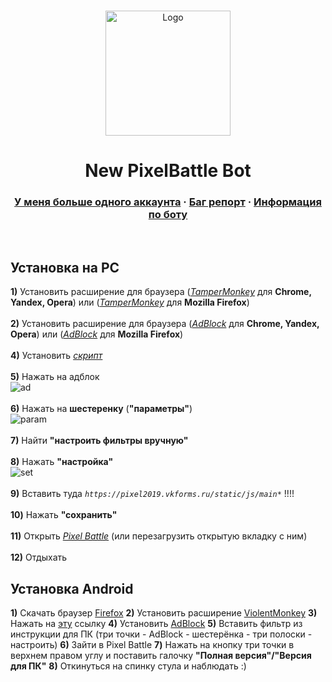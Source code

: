 <br />
<p align="center">
    <a href="https://t.me/joinchat/FrQ5XkjDq4uUxcOYskHGXg">
    <img src="https://gistcdn.githack.com/dvachevskaya/4dc06d33f3ba58dd60fe05b90f2a787c/raw/4f8fa5e7cb03e888f1ffb9b4568a43979681d8ae/3rdc.svg" alt="Logo" width="200" height="200">
</a>

<h1 align="center">New PixelBattle Bot</h1>
    <h3 align="center">
        <a href="https://t.me/joinchat/FrQ5XkjDq4uUxcOYskHGXg">У меня больше одного аккаунта</a>
        ·
        <a href="https://t.me/joinchat/FrQ5XkjDq4uUxcOYskHGXg">Баг репорт</a>
        ·
        <a href="https://t.me/joinchat/FrQ5XkjDq4uUxcOYskHGXg">Информация по боту</a>
    </h3>
</p>
    <br />


## Установка на PC
**1)** Установить расширение для браузера ([*TamperMonkey*](https://chrome.google.com/webstore/detail/tampermonkey/dhdgffkkebhmkfjojejmpbldmpobfkfo) для **Chrome, Yandex, Opera**) или ([*TamperMonkey*](https://addons.mozilla.org/ru/firefox/addon/tampermonkey) для **Mozilla Firefox**)
<br />
<br />
**2)** Установить расширение для браузера ([*AdBlock*](https://chrome.google.com/webstore/detail/adblock/gighmmpiobklfepjocnamgkkbiglidom/related?hl=ru) для **Chrome, Yandex, Opera**) или ([*AdBlock*](https://addons.mozilla.org/ru/firefox/addon/adblock-for-firefox) для **Mozilla Firefox**)
<br />
<br />
**4)** Установить [*скрипт*](https://github.com/JesferMonkaS/newpixelbot/raw/master/bot.user.js)
<br />
<br />
**5)** Нажать на адблок
<br />
![ad](https://i.imgur.com/nOV2MS6.png)
<br />
<br />
**6)** Нажать на **шестеренку** (**"параметры"**)
<br />
![param](https://i.imgur.com/crTOOEF.png)
<br />
<br />
**7)** Найти **"настроить фильтры вручную"**
<br />
<br />
**8)** Нажать **"настройка"**
<br />
![set](https://i.imgur.com/IvANl4u.png)
<br />
<br />
**9)** Вставить туда *`https://pixel2019.vkforms.ru/static/js/main*`* !!!!
<br />
<br />
**10)** Нажать **"сохранить"**
<br />
<br />
**11)** Открыть [*Pixel Battle*](https://vk.com/pixelbattle) (или перезагрузить открытую вкладку с ним)
<br />
<br />
**12)** Отдыхать

## Установка Android
**1)** Скачать браузер [Firefox](https://play.google.com/store/apps/details?id=org.mozilla.firefox)
**2)** Установить расширение [ViolentMonkey](https://addons.mozilla.org/en-US/firefox/addon/violentmonkey/)
**3)** Нажать на [эту](https://github.com/JesferMonkaS/newpixelbot/raw/master/bot.user.js) ссылку
**4)** Установить [AdBlock](https://addons.mozilla.org/ru/firefox/addon/adblock-for-firefox/)
**5)** Вставить фильтр из инструкции для ПК (три точки - AdBlock - шестерёнка - три полоски - настроить)
**6)** Зайти в Pixel Battle
**7)** Нажать на кнопку три точки в верхнем правом углу и поставить галочку **"Полная версия"/"Версия для ПК"**
**8)** Откинуться на спинку стула и наблюдать :)
